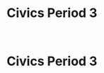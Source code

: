 # Civics Period 3
<head>
<title>Civics Period 3</title>
  <meta charset="UTF-8">
  <meta name="description" content="Beitz Period 3">
  <link rel="stylesheet" type="text/css" href="https://empty-engineering.github.io/bstyle/" />
	
  </head>
  <body>
<h1>Civics Period 3<h1>
	
